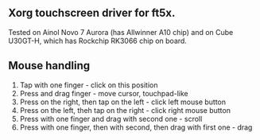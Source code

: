 ## Xorg touchscreen driver for ft5x.

Tested on Ainol Novo 7 Aurora (has Allwinner A10 chip) and on Cube U30GT-H,
which has Rockchip RK3066 chip on board.

## Mouse handling

1. Tap with one finger - click on this position
2. Press and drag finger - move cursor, touchpad-like
3. Press on the right, then tap on the left - click left mouse button
4. Press on the left, theh tap on the right - click right mouse button
5. Press with one finger and drag with second one - scroll
6. Press with one finger, then with second, then drag with first one - drag

